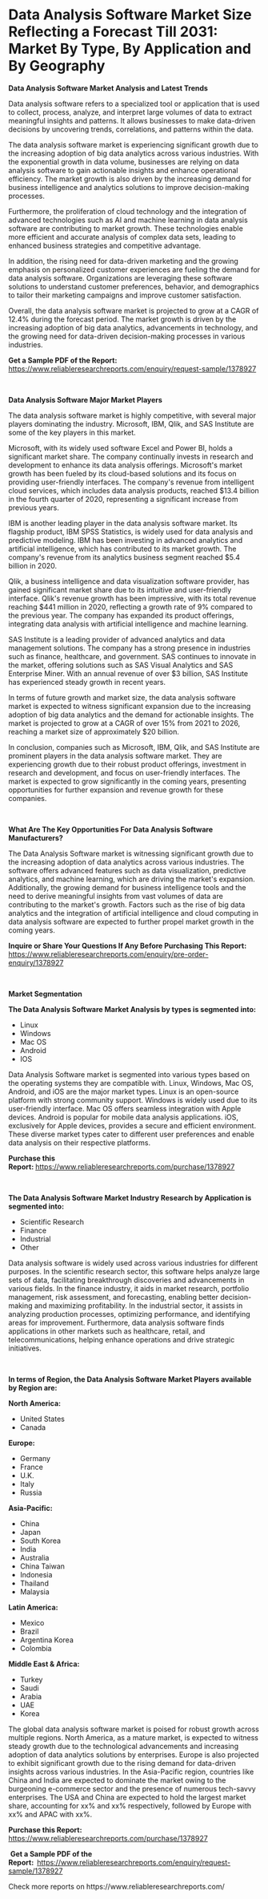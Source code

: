 <p><h1>Data Analysis Software Market Size Reflecting a Forecast Till 2031: Market By Type, By Application and By Geography</h1></p><p><strong>Data Analysis Software Market Analysis and Latest Trends</strong></p>
<p><p>Data analysis software refers to a specialized tool or application that is used to collect, process, analyze, and interpret large volumes of data to extract meaningful insights and patterns. It allows businesses to make data-driven decisions by uncovering trends, correlations, and patterns within the data.</p><p>The data analysis software market is experiencing significant growth due to the increasing adoption of big data analytics across various industries. With the exponential growth in data volume, businesses are relying on data analysis software to gain actionable insights and enhance operational efficiency. The market growth is also driven by the increasing demand for business intelligence and analytics solutions to improve decision-making processes.</p><p>Furthermore, the proliferation of cloud technology and the integration of advanced technologies such as AI and machine learning in data analysis software are contributing to market growth. These technologies enable more efficient and accurate analysis of complex data sets, leading to enhanced business strategies and competitive advantage.</p><p>In addition, the rising need for data-driven marketing and the growing emphasis on personalized customer experiences are fueling the demand for data analysis software. Organizations are leveraging these software solutions to understand customer preferences, behavior, and demographics to tailor their marketing campaigns and improve customer satisfaction.</p><p>Overall, the data analysis software market is projected to grow at a CAGR of 12.4% during the forecast period. The market growth is driven by the increasing adoption of big data analytics, advancements in technology, and the growing need for data-driven decision-making processes in various industries.</p></p>
<p><strong>Get a Sample PDF of the Report:&nbsp;</strong> <a href="https://www.reliableresearchreports.com/enquiry/request-sample/1378927">https://www.reliableresearchreports.com/enquiry/request-sample/1378927</a></p>
<p>&nbsp;</p>
<p><strong>Data Analysis Software Major Market Players</strong></p>
<p><p>The data analysis software market is highly competitive, with several major players dominating the industry. Microsoft, IBM, Qlik, and SAS Institute are some of the key players in this market.</p><p>Microsoft, with its widely used software Excel and Power BI, holds a significant market share. The company continually invests in research and development to enhance its data analysis offerings. Microsoft's market growth has been fueled by its cloud-based solutions and its focus on providing user-friendly interfaces. The company's revenue from intelligent cloud services, which includes data analysis products, reached $13.4 billion in the fourth quarter of 2020, representing a significant increase from previous years.</p><p>IBM is another leading player in the data analysis software market. Its flagship product, IBM SPSS Statistics, is widely used for data analysis and predictive modeling. IBM has been investing in advanced analytics and artificial intelligence, which has contributed to its market growth. The company's revenue from its analytics business segment reached $5.4 billion in 2020.</p><p>Qlik, a business intelligence and data visualization software provider, has gained significant market share due to its intuitive and user-friendly interface. Qlik's revenue growth has been impressive, with its total revenue reaching $441 million in 2020, reflecting a growth rate of 9% compared to the previous year. The company has expanded its product offerings, integrating data analysis with artificial intelligence and machine learning.</p><p>SAS Institute is a leading provider of advanced analytics and data management solutions. The company has a strong presence in industries such as finance, healthcare, and government. SAS continues to innovate in the market, offering solutions such as SAS Visual Analytics and SAS Enterprise Miner. With an annual revenue of over $3 billion, SAS Institute has experienced steady growth in recent years.</p><p>In terms of future growth and market size, the data analysis software market is expected to witness significant expansion due to the increasing adoption of big data analytics and the demand for actionable insights. The market is projected to grow at a CAGR of over 15% from 2021 to 2026, reaching a market size of approximately $20 billion.</p><p>In conclusion, companies such as Microsoft, IBM, Qlik, and SAS Institute are prominent players in the data analysis software market. They are experiencing growth due to their robust product offerings, investment in research and development, and focus on user-friendly interfaces. The market is expected to grow significantly in the coming years, presenting opportunities for further expansion and revenue growth for these companies.</p></p>
<p>&nbsp;</p>
<p><strong>What Are The Key Opportunities For Data Analysis Software Manufacturers?</strong></p>
<p><p>The Data Analysis Software market is witnessing significant growth due to the increasing adoption of data analytics across various industries. The software offers advanced features such as data visualization, predictive analytics, and machine learning, which are driving the market's expansion. Additionally, the growing demand for business intelligence tools and the need to derive meaningful insights from vast volumes of data are contributing to the market's growth. Factors such as the rise of big data analytics and the integration of artificial intelligence and cloud computing in data analysis software are expected to further propel market growth in the coming years.</p></p>
<p><strong>Inquire or Share Your Questions If Any Before Purchasing This Report:</strong> <a href="https://www.reliableresearchreports.com/enquiry/pre-order-enquiry/1378927">https://www.reliableresearchreports.com/enquiry/pre-order-enquiry/1378927</a></p>
<p>&nbsp;</p>
<p><strong>Market Segmentation</strong></p>
<p><strong>The Data Analysis Software Market Analysis by types is segmented into:</strong></p>
<p><ul><li>Linux</li><li>Windows</li><li>Mac OS</li><li>Android</li><li>IOS</li></ul></p>
<p><p>Data Analysis Software market is segmented into various types based on the operating systems they are compatible with. Linux, Windows, Mac OS, Android, and iOS are the major market types. Linux is an open-source platform with strong community support. Windows is widely used due to its user-friendly interface. Mac OS offers seamless integration with Apple devices. Android is popular for mobile data analysis applications. iOS, exclusively for Apple devices, provides a secure and efficient environment. These diverse market types cater to different user preferences and enable data analysis on their respective platforms.</p></p>
<p><strong>Purchase this Report:&nbsp;</strong><a href="https://www.reliableresearchreports.com/purchase/1378927">https://www.reliableresearchreports.com/purchase/1378927</a></p>
<p>&nbsp;</p>
<p><strong>The Data Analysis Software Market Industry Research by Application is segmented into:</strong></p>
<p><ul><li>Scientific Research</li><li>Finance</li><li>Industrial</li><li>Other</li></ul></p>
<p><p>Data analysis software is widely used across various industries for different purposes. In the scientific research sector, this software helps analyze large sets of data, facilitating breakthrough discoveries and advancements in various fields. In the finance industry, it aids in market research, portfolio management, risk assessment, and forecasting, enabling better decision-making and maximizing profitability. In the industrial sector, it assists in analyzing production processes, optimizing performance, and identifying areas for improvement. Furthermore, data analysis software finds applications in other markets such as healthcare, retail, and telecommunications, helping enhance operations and drive strategic initiatives.</p></p>
<p>&nbsp;</p>
<p><strong>In terms of Region, the Data Analysis Software Market Players available by Region are:</strong></p>
<p>
    <p> <strong> North America: </strong>
        <ul>
            <li>United States</li>
            <li>Canada</li>
        </ul>
        </p> 
    <p> <strong> Europe: </strong>
        <ul>
            <li>Germany</li>
            <li>France</li>
            <li>U.K.</li>
            <li>Italy</li>
            <li>Russia</li>
        </ul>
        </p> 
    <p> <strong> Asia-Pacific: </strong>
        <ul>
            <li>China</li>
            <li>Japan</li>
            <li>South Korea</li>
            <li>India</li>
            <li>Australia</li>
            <li>China Taiwan</li>
            <li>Indonesia</li>
            <li>Thailand</li>
            <li>Malaysia</li>
        </ul>
        </p> 
    <p> <strong> Latin America: </strong>
        <ul>
            <li>Mexico</li>
            <li>Brazil</li>
            <li>Argentina Korea</li>
            <li>Colombia</li>
        </ul>
        </p> 
    <p> <strong> Middle East & Africa: </strong>
        <ul>
            <li>Turkey</li>
            <li>Saudi</li>
            <li>Arabia</li>
            <li>UAE</li>
            <li>Korea</li>
        </ul>
    </p>
    </p>
<p><p>The global data analysis software market is poised for robust growth across multiple regions. North America, as a mature market, is expected to witness steady growth due to the technological advancements and increasing adoption of data analytics solutions by enterprises. Europe is also projected to exhibit significant growth due to the rising demand for data-driven insights across various industries. In the Asia-Pacific region, countries like China and India are expected to dominate the market owing to the burgeoning e-commerce sector and the presence of numerous tech-savvy enterprises. The USA and China are expected to hold the largest market share, accounting for xx% and xx% respectively, followed by Europe with xx% and APAC with xx%.</p></p>
<p><strong>Purchase this Report: </strong><a href="https://www.reliableresearchreports.com/purchase/1378927">https://www.reliableresearchreports.com/purchase/1378927</a></p>
<p>&nbsp;<strong>Get a Sample PDF of the Report:&nbsp;&nbsp;</strong><a href="https://www.reliableresearchreports.com/enquiry/request-sample/1378927">https://www.reliableresearchreports.com/enquiry/request-sample/1378927</a></p>
<p><strong></strong></p>
<p>Check more reports on https://www.reliableresearchreports.com/</p>